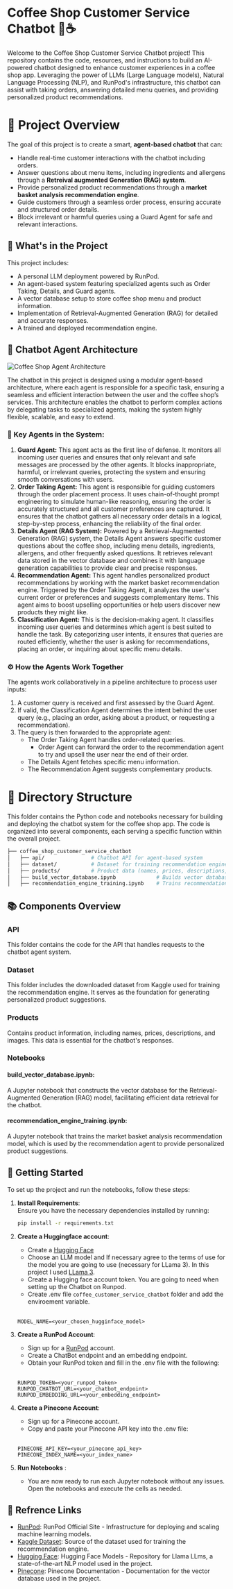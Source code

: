 
# Coffee Shop Customer Service Chatbot 🚀☕️

Welcome to the Coffee Shop Customer Service Chatbot project! This repository contains the code, resources, and instructions to build an AI-powered chatbot designed to enhance customer experiences in a coffee shop app. Leveraging the power of LLMs (Large Language models), Natural Language Processing (NLP), and RunPod's infrastructure, this chatbot can assist with taking orders, answering detailed menu queries, and providing personalized product recommendations.

# 🎯 Project Overview
The goal of this project is to create a smart, **agent-based chatbot** that can:
* Handle real-time customer interactions with the chatbot including orders.
* Answer questions about menu items, including ingredients and allergens through a **Retreival augmented Generation (RAG) system**.
* Provide personalized product recommendations through a **market basket analysis recommendation engine**.
* Guide customers through a seamless order process, ensuring accurate and structured order details.
* Block irrelevant or harmful queries using a Guard Agent for safe and relevant interactions.

## 🔧 What's in the Project
This project includes:  
* A personal LLM deployment powered by RunPod.  
* An agent-based system featuring specialized agents such as Order Taking, Details, and Guard agents.  
* A vector database setup to store coffee shop menu and product information.  
* Implementation of Retrieval-Augmented Generation (RAG) for detailed and accurate responses.  
* A trained and deployed recommendation engine. 

## 🧠 Chatbot Agent Architecture
![Coffee Shop Agent Architecture](images/chatbot_agent_architecture.jpg)

The chatbot in this project is designed using a modular agent-based architecture, where each agent is responsible for a specific task, ensuring a seamless and efficient interaction between the user and the coffee shop’s services. This architecture enables the chatbot to perform complex actions by delegating tasks to specialized agents, making the system highly flexible, scalable, and easy to extend.

### 🤖 Key Agents in the System:
1. **Guard Agent:**
This agent acts as the first line of defense. It monitors all incoming user queries and ensures that only relevant and safe messages are processed by the other agents. It blocks inappropriate, harmful, or irrelevant queries, protecting the system and ensuring smooth conversations with users.
2. **Order Taking Agent:**
This agent is responsible for guiding customers through the order placement process. It uses chain-of-thought prompt engineering to simulate human-like reasoning, ensuring the order is accurately structured and all customer preferences are captured. It ensures that the chatbot gathers all necessary order details in a logical, step-by-step process, enhancing the reliability of the final order.
3. **Details Agent (RAG System):**
Powered by a Retrieval-Augmented Generation (RAG) system, the Details Agent answers specific customer questions about the coffee shop, including menu details, ingredients, allergens, and other frequently asked questions. It retrieves relevant data stored in the vector database and combines it with language generation capabilities to provide clear and precise responses.
4. **Recommendation Agent:**
This agent handles personalized product recommendations by working with the market basket recommendation engine. Triggered by the Order Taking Agent, it analyzes the user's current order or preferences and suggests complementary items. This agent aims to boost upselling opportunities or help users discover new products they might like.
5. **Classification Agent:**
This is the decision-making agent. It classifies incoming user queries and determines which agent is best suited to handle the task. By categorizing user intents, it ensures that queries are routed efficiently, whether the user is asking for recommendations, placing an order, or inquiring about specific menu details.

### ⚙️ How the Agents Work Together
The agents work collaboratively in a pipeline architecture to process user inputs:

1. A customer query is received and first assessed by the Guard Agent.
2. If valid, the Classification Agent determines the intent behind the user query (e.g., placing an order, asking about a product, or requesting a recommendation).
3. The query is then forwarded to the appropriate agent:
    * The Order Taking Agent handles order-related queries.
        * Order Agent can forward the order to the recommendation agent to try and upsell the user near the end of their order.
    * The Details Agent fetches specific menu information.
    * The Recommendation Agent suggests complementary products.



# 📂 Directory Structure
This folder contains the Python code and notebooks necessary for building and deploying the chatbot system for the coffee shop app. The code is organized into several components, each serving a specific function within the overall project.

```bash
├── coffee_shop_customer_service_chatbot  
│   ├── api/               # Chatbot API for agent-based system
│   ├── dataset/           # Dataset for training recommendation engine    
│   ├── products/          # Product data (names, prices, descriptions, images)   
│   ├── build_vector_database.ipynb             # Builds vector database for RAG model      
│   ├── recommendation_engine_training.ipynb    # Trains recommendation engine 
```

## 📚 Components Overview
### API
This folder contains the code for the API that handles requests to the chatbot agent system.
### Dataset
This folder includes the downloaded dataset from Kaggle used for training the recommendation engine. It serves as the foundation for generating personalized product suggestions.
### Products
Contains product information, including names, prices, descriptions, and images. This data is essential for the chatbot's responses.
### Notebooks
#### build_vector_database.ipynb: 
A Jupyter notebook that constructs the vector database for the Retrieval-Augmented Generation (RAG) model, facilitating efficient data retrieval for the chatbot.
#### recommendation_engine_training.ipynb: 
A Jupyter notebook that trains the market basket analysis recommendation model, which is used by the recommendation agent to provide personalized product suggestions.


## 🚀 Getting Started
To set up the project and run the notebooks, follow these steps:

1. **Install Requirements**:  
   Ensure you have the necessary dependencies installed by running:

   ```bash
   pip install -r requirements.txt
    ```

2. **Create a Huggingface account**:
    * Create a [Hugging Face](https://huggingface.co)
    * Choose an LLM model and If necessary agree to the terms of use for the model you are going to use (necessary for LLama 3). In this project I used [LLama 3](https://huggingface.co/meta-llama/Llama-3.1-8B-Instruct).
    * Create a Hugging face account token. You are going to need when setting up the Chatbot on Runpod.
    * Create .env file `coffee_customer_service_chatbot` folder and add the enviroement variable.
    <br>

    ```
    MODEL_NAME=<your_chosen_hugginface_model>
     ```

3. **Create a RunPod Account**:
    * Sign up for a [RunPod](https://runpod.io) account.
    * Create a ChatBot endpoint and an embedding endpoint.
    * Obtain your RunPod token and fill in the .env file with the following:
    <br>

    ```
    RUNPOD_TOKEN=<your_runpod_token>
    RUNPOD_CHATBOT_URL=<your_chatbot_endpoint>
    RUNPOD_EMBEDDING_URL=<your_embedding_endpoint>
    ```

4. **Create a Pinecone Account**:
    * Sign up for a Pinecone account.
    * Copy and paste your Pinecone API key into the .env file:
    <br>

    ```
    PINECONE_API_KEY=<your_pinecone_api_key>
    PINECONE_INDEX_NAME=<your_index_name>
    ```

5. **Run Notebooks** :
    * You are now ready to run each Jupyter notebook without any issues. Open the notebooks and execute the cells as needed.

## 🔗 Refrence Links
* [RunPod](https://www.runpod.io/): RunPod Official Site - Infrastructure for deploying and scaling machine learning models.
* [Kaggle Dataset](https://www.kaggle.com/datasets/ylchang/coffee-shop-sample-data-1113): Source of the dataset used for training the recommendation engine.
* [Hugging Face](https://huggingface.co/meta-llama/Llama-3.1-8B-Instruct): Hugging Face Models - Repository for Llama LLms, a state-of-the-art NLP model used in the project.
* [Pinecone](https://docs.pinecone.io/guides/get-started/quickstart): Pinecone Documentation - Documentation for the vector database used in the project.